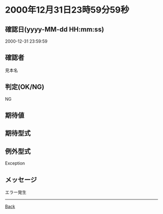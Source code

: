 # 2000年12月31日23時59分59秒
## 確認日(yyyy-MM-dd HH:mm:ss)
2000-12-31 23:59:59
## 確認者
見本名
## 判定(OK/NG)
NG
## 期待値

## 期待型式

## 例外型式
Exception
## メッセージ
エラー発生

---
[Back](../README.md)  